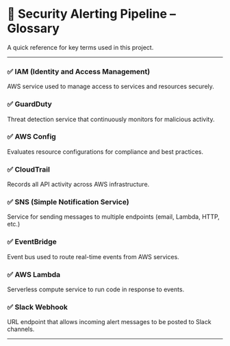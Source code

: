 # 🔐 Security Alerting Pipeline – Glossary

A quick reference for key terms used in this project.

---

### ✅ IAM (Identity and Access Management)
AWS service used to manage access to services and resources securely.

### ✅ GuardDuty
Threat detection service that continuously monitors for malicious activity.

### ✅ AWS Config
Evaluates resource configurations for compliance and best practices.

### ✅ CloudTrail
Records all API activity across AWS infrastructure.

### ✅ SNS (Simple Notification Service)
Service for sending messages to multiple endpoints (email, Lambda, HTTP, etc.)

### ✅ EventBridge
Event bus used to route real-time events from AWS services.

### ✅ AWS Lambda
Serverless compute service to run code in response to events.

### ✅ Slack Webhook
URL endpoint that allows incoming alert messages to be posted to Slack channels.

---
